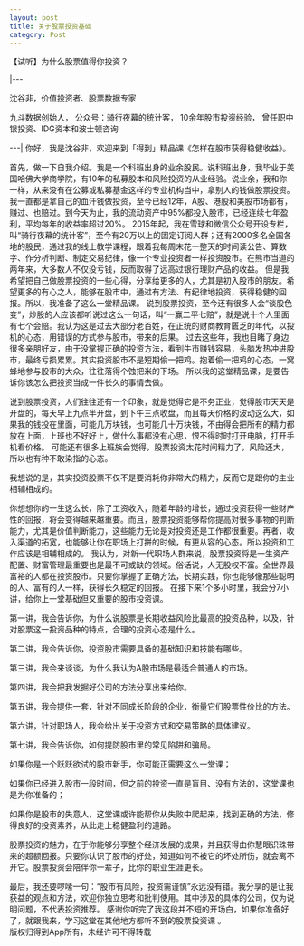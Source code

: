 ```yaml
---
layout: post
title: 关于股票投资基础
category: Post
---
```

【试听】为什么股票值得你投资？

|---

沈谷非，价值投资者、股票数据专家

九斗数据创始人，
公众号：骑行夜幕的统计客，
10余年股市投资经验，
曾任职中银投资、IDG资本和波士顿咨询

---|
你好，我是沈谷非，欢迎来到「得到」精品课《怎样在股市获得稳健收益》。



首先，做一下自我介绍。我是一个科班出身的业余股民。说科班出身，我毕业于美国哈佛大学商学院，有10年的私募股本和风险投资的从业经验。说业余，我和你一样，从来没有在公募或私募基金这样的专业机构当中，拿别人的钱做股票投资。
我一直都是拿自己的血汗钱做投资，至今已经12年，A股、港股和美股市场都有，赚过、也赔过。到今天为止，我的流动资产中95%都投入股市，已经连续七年盈利，平均每年的收益率超过20%。
2015年起，我在雪球和微信公众号开设专栏，叫“骑行夜幕的统计客”，至今有20万以上的固定订阅人群；还有2000多名全国各地的股民，通过我的线上教学课程，跟着我每周末花一整天的时间读公告、算数字、作分析判断、制定交易纪律，像一个专业投资者一样投资股市。在熊市当道的两年来，大多数人不仅没亏钱，反而取得了远高过银行理财产品的收益。
但是我希望把自己做股票投资的一些心得，分享给更多的人，尤其是初入股市的朋友。希望更多的有心之人，能够在股市中，通过有方法、有纪律地投资，获得稳健的回报。所以，我准备了这么一堂精品课。
说到股票投资，至今还有很多人会“谈股色变”，炒股的人应该都听说过这么一句话，叫“一赢二平七赔”，就是说十个人里面有七个会赔。我认为这是过去大部分老百姓，在正统的财商教育匮乏的年代，以投机的心态，用错误的方式参与股市，带来的后果。
过去这些年，我也目睹了身边很多亲朋好友，由于没掌握正确的投资方法，看到牛市赚钱容易，头脑发热冲进股市，最终亏损累累。其实投资股市不是短期偷一把鸡。抱着偷一把鸡的心态，一窝蜂地参与股市的大众，往往落得个蚀把米的下场。
所以我的这堂精品课，是要告诉你该怎么把投资当成一件长久的事情去做。



说到股票投资，人们往往还有一个印象，就是觉得它是不务正业，觉得股市天天是开盘的，每天早上九点半开盘，到下午三点收盘，而且每天价格的波动这么大，如果我的钱投在里面，可能几万块钱，也可能几十万块钱，不由得会把所有的精力都放在上面，上班也不好好上，做什么事都没有心思，恨不得时时打开电脑，打开手机看价格。
可能还有很多上班族会觉得，股票投资太花时间精力了，风险还大，所以也有种不敢染指的心态。

我想说的是，其实投资股票不仅不是要消耗你非常大的精力，反而它是跟你的主业相辅相成的。

你想想你的一生这么长，除了工资收入，随着年龄的增长，通过投资获得一些财产性的回报，将会变得越来越重要。而且，股票投资能够帮你提高对很多事物的判断能力，尤其是价值判断能力，这些能力无论是对投资还是工作都很重要。再者，收入渠道的拓宽，也能够让你在职场上打拼的时候，有更从容的心态。所以投资和工作应该是相辅相成的。
我认为，对新一代职场人群来说，股票投资将是一生资产配置、财富管理最重要也是最不可或缺的领域。俗话说，人无股权不富。全世界最富裕的人都在投资股市。只要你掌握了正确方法，长期实践，你也能够像那些聪明的人、富有的人一样，获得长久稳定的回报。
在接下来1个多小时里，我会分7小讲，给你上一堂基础但又重要的股市投资课。

第一讲，我会告诉你，为什么说股票是长期收益风险比最高的投资品种，以及，针对股票这一投资品种的特点，合理的投资心态是什么。

第二讲，我会告诉你，投资股市需要具备的基础知识和技能有哪些。

第三讲，我会来谈谈，为什么我认为A股市场是最适合普通人的市场。

第四讲，我会把我发掘好公司的方法分享出来给你。

第五讲，我会提供一套，针对不同成长阶段的企业，衡量它们股票性价比的方法。

第六讲，针对职场人，我会给出关于投资方式和交易策略的具体建议。

第七讲，我会告诉你，如何提防股市里的常见陷阱和骗局。

如果你是一个跃跃欲试的股市新手，你可能正需要这么一堂课；

如果你已经进入股市一段时间，但之前的投资一直是盲目、没有方法的，这堂课也是为你准备的；

如果你是股市的失意人，这堂课或许能帮你从失败中爬起来，找到正确的方法，修得良好的投资素养，从此走上稳健盈利的道路。

股票投资的魅力，在于你能够分享整个经济发展的成果，并且获得由你慧眼识珠带来的超额回报。只要你认识了股市的好处，知道如何不被它的坏处所伤，就会离不开它。股票投资会陪伴你一辈子，比你的职业生涯更长。

最后，我还要啰嗦一句：“股市有风险，投资需谨慎”永远没有错。我分享的是让我获益的观点和方法，欢迎你独立思考和批判使用。其中涉及的具体的公司，仅为说明问题，不代表投资推荐。
感谢你听完了我这段并不短的开场白，如果你准备好了，就跟我来，学习这堂在其他地方都听不到的股票投资课 。    
版权归得到App所有，未经许可不得转载
